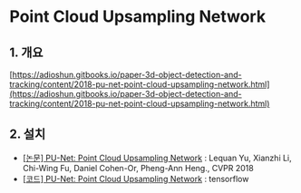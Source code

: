 # Point Cloud Upsampling Network

## 1. 개요

[https://adioshun.gitbooks.io/paper-3d-object-detection-and-tracking/content/2018-pu-net-point-cloud-upsampling-network.html](https://adioshun.gitbooks.io/paper-3d-object-detection-and-tracking/content/2018-pu-net-point-cloud-upsampling-network.html)

## 2. 설치

* [\[논문\] PU-Net: Point Cloud Upsampling Network](https://arxiv.org/abs/1801.06761) : Lequan Yu, Xianzhi Li, Chi-Wing Fu, Daniel Cohen-Or, Pheng-Ann Heng., CVPR 2018
* [\[코드\] PU-Net: Point Cloud Upsampling Network](https://github.com/yulequan/PU-Net) : tensorflow

